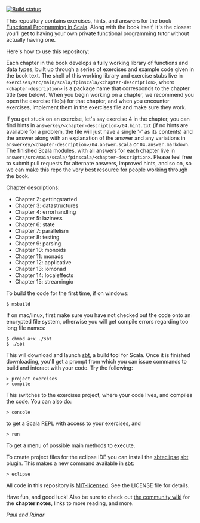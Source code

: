 [![Build status](https://travis-ci.org/fpinscala/fpinscala.svg?branch=master)](https://travis-ci.org/S11001001/fpinscala)

This repository contains exercises, hints, and answers for the book
[Functional Programming in Scala](http://manning.com/bjarnason/). Along
with the book itself, it's the closest you'll get to having your own
private functional programming tutor without actually having one.

Here's how to use this repository:

Each chapter in the book develops a fully working library of functions
and data types, built up through a series of exercises and example
code given in the book text. The shell of this working library and
exercise stubs live in
`exercises/src/main/scala/fpinscala/<chapter-description>`, where
`<chapter-description>` is a package name that corresponds to the
chapter title (see below). When you begin working on a chapter, we
recommend you open the exercise file(s) for that chapter, and when you
encounter exercises, implement them in the exercises file and make
sure they work.

If you get stuck on an exercise, let's say exercise 4 in the chapter,
you can find hints in `answerkey/<chapter-description>/04.hint.txt`
(if no hints are available for a problem, the file will just have a
single '-' as its contents) and the answer along with an explanation
of the answer and any variations in
`answerkey/<chapter-description>/04.answer.scala` or
`04.answer.markdown`. The finished Scala modules, with all answers for
each chapter live in
`answers/src/main/scala/fpinscala/<chapter-description>`. Please feel
free to submit pull requests for alternate answers, improved hints,
and so on, so we can make this repo the very best resource for people
working through the book.

Chapter descriptions:

* Chapter 2: gettingstarted
* Chapter 3: datastructures
* Chapter 4: errorhandling
* Chapter 5: laziness
* Chapter 6: state
* Chapter 7: parallelism
* Chapter 8: testing
* Chapter 9: parsing
* Chapter 10: monoids
* Chapter 11: monads
* Chapter 12: applicative
* Chapter 13: iomonad
* Chapter 14: localeffects
* Chapter 15: streamingio

To build the code for the first time, if on windows:

    $ msbuild

If on mac/linux, first make sure you have not checked out the code
onto an encrypted file system, otherwise you will get compile errors
regarding too long file names:

    $ chmod a+x ./sbt
    $ ./sbt

This will download and launch [sbt](http://scala-sbt.org), a build
tool for Scala. Once it is finished downloading, you'll get a prompt
from which you can issue commands to build and interact with your
code. Try the following:

    > project exercises
    > compile

This switches to the exercises project, where your code lives, and
compiles the code. You can also do:

    > console

to get a Scala REPL with access to your exercises, and

    > run

To get a menu of possible main methods to execute.

To create project files for the eclipse IDE you can install the
[sbteclipse](https://github.com/typesafehub/sbteclipse)
[sbt](http://scala-sbt.org) plugin.  This makes a new command
available in [sbt](http://scala-sbt.org):

    > eclipse

All code in this repository is
[MIT-licensed](http://opensource.org/licenses/mit-license.php). See
the LICENSE file for details.

Have fun, and good luck! Also be sure to check out
[the community wiki](https://github.com/fpinscala/fpinscala/wiki) for
the **chapter notes**, links to more reading, and more.

_Paul and Rúnar_
